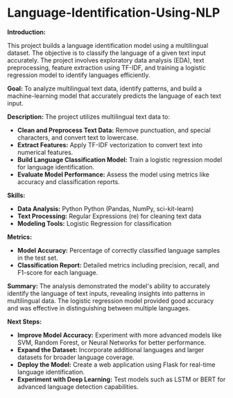 # Language-Identification-Using-NLP

**Introduction:** 

   This project builds a language identification model using a multilingual dataset. The objective is to 
   classify the language of a given text input accurately. The project involves exploratory data analysis 
   (EDA), text preprocessing, feature extraction using TF-IDF, and training a logistic regression model to 
   identify languages efficiently.

**Goal:**
    To analyze multilingual text data, identify patterns, and build a machine-learning model that 
    accurately predicts the language of each text input.

**Description:**
  The project utilizes multilingual text data to:

  - **Clean and Preprocess Text Data:** Remove punctuation, and special characters, and convert text to 
       lowercase.
  - **Extract Features:** Apply TF-IDF vectorization to convert text into numerical features.
  - **Build Language Classification Model:** Train a logistic regression model for language identification.
  - **Evaluate Model Performance:** Assess the model using metrics like accuracy and classification 
      reports.

     
**Skills:**
  - **Data Analysis:** Python Python (Pandas, NumPy, sci-kit-learn)
  - **Text Processing:** Regular Expressions (re) for cleaning text data
  - **Modeling Tools:** Logistic Regression for classification

**Metrics:**
  - **Model Accuracy:** Percentage of correctly classified language samples in the test set.
  - **Classification Report:** Detailed metrics including precision, recall, and F1-score for each 
     language.
 

**Summary:**
   The analysis demonstrated the model's ability to accurately identify the language of text inputs, 
   revealing insights into patterns in multilingual data. The logistic regression model provided good 
   accuracy and was effective in distinguishing between multiple languages.

**Next Steps:**
  - **Improve Model Accuracy:** Experiment with more advanced models like SVM, Random Forest, or Neural 
        Networks for better performance.
  - **Expand the Dataset:** Incorporate additional languages and larger datasets for broader language 
        coverage.
  - **Deploy the Model:** Create a web application using Flask for real-time language identification.
  - **Experiment with Deep Learning:** Test models such as LSTM or BERT for advanced language detection 
     capabilities.
